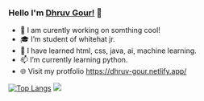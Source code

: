 ### Hello I'm <a href="https://dhruv-gour.netlify.app/" target="_blank">Dhruv Gour!</a> 👋

- 🔭 I am curently working on somthing cool!
- 🎓 I’m student of whitehat jr.
- 👯 I have learned html, css, java, ai, machine learning.
- 📫 I’m currently learning python.
- 🌐 Visit my protfolio https://dhruv-gour.netlify.app/

[![Top Langs](https://github-readme-stats.vercel.app/api/top-langs/?username=anuraghazra)](https://github.com/anuraghazra/github-readme-stats)
<img src="https://github-readme-stats.vercel.app/api?username=Dhruv-gour&&show_icons=true">
